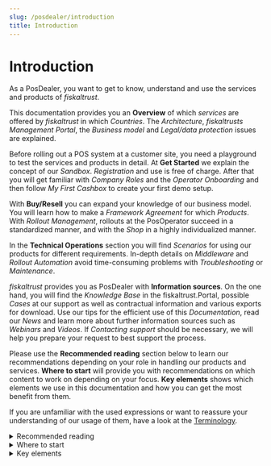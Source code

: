 ```yaml
---
slug: /posdealer/introduction
title: Introduction
---
```

# Introduction

As a PosDealer, you want to get to know, understand and use the services and products of _fiskaltrust_. 

This documentation provides you an **Overview** of which _services_ are offered by _fiskaltrust_ in which _Countries_. The _Architecture_, _fiskaltrusts Management Portal_, the _Business model_ and _Legal/data protection_ issues are explained.

Before rolling out a POS system at a customer site, you need a playground to test the services and products in detail. At **Get Started** we explain the concept of our _Sandbox_. _Registration_ and use is free of charge. After that you will get familiar with _Company Roles_ and the _Operator Onboarding_ and then follow _My First Cashbox_ to create your first demo setup.

With **Buy/Resell** you can expand your knowledge of our business model. You will learn how to make a _Framework Agreement_ for which _Products_. With _Rollout Management_, rollouts at the PosOperator succeed in a standardized manner, and with the _Shop_ in a highly individualized manner.  

In the **Technical Operations** section you will find _Scenarios_ for using our products for different requirements. In-depth details on _Middleware_ and _Rollout Automation_ avoid time-consuming problems with _Troubleshooting_ or _Maintenance_.

_fiskaltrust_ provides you as PosDealer with **Information sources**. On the one hand, you will find the _Knowledge Base_ in the fiskaltrust.Portal,
possible _Cases_ at our support as well as contractual information and various exports for download. Use our tips for the efficient use of this _Documentation_, read our _News_ and learn more about further information sources such as _Webinars_ and _Videos_. If _Contacting support_ should be necessary, we will help you prepare your request to best support the process.

Please use the **Recommended reading** section below to learn our recommendations depending on your role in handling our products and services.
**Where to start** will provide you with recommendations on which content to work on depending on your focus.
**Key elements** shows which elements we use in this documentation and how you can get the most benefit from them.

If you are unfamiliar with the used expressions or want to reassure your understanding of our usage of them, have a look at the [Terminology](https://docs.fiskaltrust.cloud/de/docs/faq/terms).

<details>
  <summary> Recommended reading</summary>  

| target audience                 |                    Overview                    |                  Get started                   |                  Buy / Resell                  |              Technical Operations              |              Information Sources               |
|---------------------------------|:----------------------------------------------:|:----------------------------------------------:|:----------------------------------------------:|:----------------------------------------------:|:----------------------------------------------:|
| **support staff**               | ![recommended](images/valid.png "recommended") | ![recommended](images/valid.png "recommended") | ![recommended](images/valid.png "recommended") | ![recommended](images/valid.png "recommended") | ![recommended](images/valid.png "recommended") |
| **pre-test or on-site rollout** |                <sup>**1**</sup>                |       ![invalid](images/valid.png "no")        |                      ---                       | ![recommended](images/valid.png "recommended") | ![recommended](images/valid.png "recommended") |
| **legal issues**                | ![recommended](images/valid.png "recommended") |                      ---                       |                <sup>**2**</sup>                |                      ---                       |                      ---                       |
| **purchase and sales**          |                <sup>**3**</sup>                |                      ---                       | ![recommended](images/valid.png "recommended") |                      ---                       |                      ---                       |

At least: | 
:---------|
**1** = `Architecture`, `Portal Management` |
**2** = `Framework Agreement` | 
**3** = `Business model` and `legal/data protection` |
  
</details>

<details>

  <summary> Where to start</summary>    


import Tabs from '@theme/Tabs';
import TabItem from '@theme/TabItem';

<Tabs>

  <TabItem value="myfirstcashbox" label="My First CashBox">

|start with|
|:------------:|
|[Architecture](overview/architecture.md )|
|[fiskaltrust.Portal](overview/management-portal.md)|
|[Sandbox](getting-started/sandbox.md)|
|[Registration](getting-started/registration.md)|
|[Roles](getting-started/company-roles.md)|
|[My First Cashbox](getting-started/my-first-cashbox.md)|

  </TabItem>

  <TabItem value="planningrollout" label="Planning Rollout">


|start with|
|:------------:|
|[My First Cashbox](getting-started/my-first-cashbox.md) |
|[Scenarios](technical-operations/scenarios.md) |
|Analysis of customer data: Numbers  |
|Estimation of products required  |
|Contact person for trial runs  |
|contrast of scenarios with conditions on site  |
|[Framework Agreement](buy-resell/framework-agreement.md) |

  </TabItem>

  <TabItem value="buyresell" label="Buy / Resell">

|start with|
|:------------:|
|[Services](overview/services.md) |
|[Business model](overview/business-model.md) |
|[Legal / Data protection](overview/legal-data-protection/fair-use-policy.md)  |
|[Products](buy-resell/products.md) |
|[Framework Agreement](buy-resell/framework-agreement.md)|
|[Shop](buy-resell/shop.md)|
|consultation Rollout Planer|
|Negotiation framework-agreement|
  </TabItem>

  <TabItem value="pilotinstallation" label="Pilot Installation">

|start with|
|:------------:|
|[Overview Middleware](technical-operations/middleware/overview.md) |
|[Onboarding](getting-started/operator-onboarding/invitation-process.md)**1** |
|Analysis of conditions on site  |
|[Products](buy-resell/products.md) |
|[Rollout Plans](buy-resell/rollout-plans.md)|
|[Shop](buy-resell/shop.md)|
|decision: Rollout Plans or Shop|
|[Network Troubleshooting](technical-operations/troubleshooting/network-troubleshooting.md)|

**1** = at least _Invitation of a single PosOperator_

  </TabItem>

  <TabItem value="preparationrollout" label="Preparation Rollout">

|start with|
|:------------:|
|**MyFirst Cashbox**|
|[Onboarding](getting-started/operator-onboarding/invitation-process.md)|
|**Planning Rollout**|
|**Buy / Resell**|
|**Pilot Installation**|
|[Templating](technical-operations/rollout-automation/templates.md)|
|decision: Rollout Plans, Templating or Shop|

  </TabItem>

</Tabs>

 </details>

<details>
  <summary>Key elements</summary>  


|| elements | description                                                                                                                |
|:---------------------:|:---------------------:|-------------------------------------------------------------------------------------------------------------------------------------|
|:memo:| Introduction |The **introduction** of each section consists of some general or background information    |
|![Number 1](images/numbers/1.png) ![Number 2](images/numbers/2.png) ![Number 3](images/numbers/3.png) |Work steps |With the help of **screenshots**, the documentation explains what to do where. In our screenshots the steps are marked with numbers. You will find these numbers again in the explanations of the work steps. Screenshots and drawings are maximized and resized with a mouse click.|
|:movie_camera: |Videos |We show longer sequences of work steps as a silent **short movie**, where you control the playback speed and display size yourself. Here, the work steps are subsequently described in the sequence as in the video. |
|:flags:|Country-specific information | In this documentation you will find the general work steps explained. You will find **Country-specific information** in the sections marked with the country name. After selecting a section, the selected country is retained during your current session. |

#### Summary

Each chapter starts with a brief summary on what topics the chapter covers.

:::info summary
A **short explanation of the content**, that you will know, after you have read this section. 
:::

#### Alert boxes

Chapters make use of alert boxes to bring your attention to important details on the subject.

:::info

Blue info alerts contain additional general information.

:::

:::tip

Green tip alerts provide you with with more in-depth information on shortcuts and others tips and tricks.

:::

:::caution

Yellow caution alerts point out areas, where you should pay particular attention, in order to avoid subsequent issues.

:::

:::danger 

Red danger alerts contain information details, critical to your production environment.

:::
</details>

